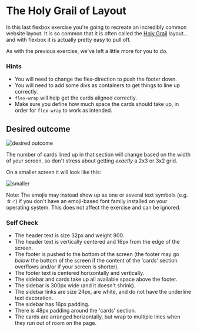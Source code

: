 # The Holy Grail of Layout

In this last flexbox exercise you're going to recreate an incredibly common
website layout. It is so common that it is often called the [Holy Grail](https://www.google.com/search?q=holy+grail+layout&tbm=isch&sclient=img)
layout... and with flexbox it is actually pretty easy to pull off.

As with the previous exercise, we've left a little more for you to do.

### Hints
- You will need to change the flex-direction to push the footer down.
- You will need to add some divs as containers to get things to line up
  correctly.
- `flex-wrap` will help get the cards aligned correctly.
-  Make sure you define how much space the cards should take up, in order for
  `flex-wrap` to work as intended.

## Desired outcome

![desired outcome](./desired-outcome.png)

The number of cards lined up in that section will change based on the width of
your screen, so don't stress about getting _exactly_ a 2x3 or 3x2 grid.

On a smaller screen it will look like this:

![smaller](./desired-outcome-smaller.png)

Note: The emojis may instead show up as one or several text symbols (e.g.
&#9734;&#9794;) if you don't have an emoji-based font family installed on your
operating system. This does not affect the exercise and can be ignored.

### Self Check
- The header text is size 32px and weight 900.
- The header text is vertically centered and 16px from the edge of the screen.
- The footer is pushed to the bottom of the screen (the footer may go _below_
  the bottom of the screen if the content of the 'cards' section overflows
  and/or if your screen is shorter).
- The footer text is centered horizontally and vertically.
- The sidebar and cards take up all available space above the footer.
- The sidebar is 300px wide (and it doesn't shrink).
- The sidebar links are size 24px, are white, and do not have the underline text
  decoration.
- The sidebar has 16px padding.
- There is 48px padding around the 'cards' section.
- The cards are arranged horizontally, but wrap to multiple lines when they run
  out of room on the page.
